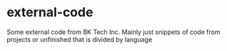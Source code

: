 # external-code
Some external code from BK Tech Inc. Mainly just snippets of code from projects or unfinished that is divided by language
